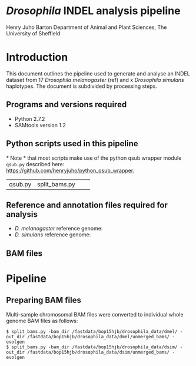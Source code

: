# *Drosophila* INDEL analysis pipeline
Henry Juho Barton
Department of Animal and Plant Sciences, The University of Sheffield  

# Introduction

This document outlines the pipeline used to generate and analyse an INDEL dataset from 17 *Drosophila melanogaster* (ref) and x *Drosophila simulans* haplotypes. The document is subdivided by processing steps.

## Programs and versions required

  * Python 2.7.2
  * SAMtools version 1.2



## Python scripts used in this pipeline

\* Note \* that most scripts make use of the python qsub wrapper module ```qsub.py``` described here: <https://github.com/henryjuho/python_qsub_wrapper>.


|                            |                            |                             |                             |
|:---------------------------|:---------------------------|:----------------------------|:----------------------------|
| qsub.py                    | split_bams.py              |                             |                             |

## Reference and annotation files required for analysis

  * *D. melanogaster* reference genome: 
  * *D. simulans* reference genome:
  
## BAM files

# Pipeline
## Preparing BAM files

Multi-sample chromosomal BAM files were converted to individual whole genome BAM files as follows:

```
$ split_bams.py -bam_dir /fastdata/bop15hjb/drosophila_data/dmel/ -out_dir /fastdata/bop15hjb/drosophila_data/dmel/unmerged_bams/ -evolgen
$ split_bams.py -bam_dir /fastdata/bop15hjb/drosophila_data/dsim/ -out_dir /fastdata/bop15hjb/drosophila_data/dsim/unmerged_bams/ -evolgen
```